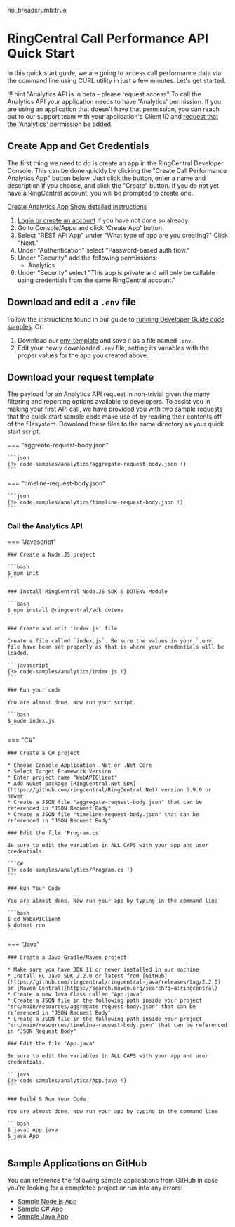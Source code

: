 no_breadcrumb:true

# RingCentral Call Performance API Quick Start

In this quick start guide, we are going to access call performance data via the command line using CURL utility in just a few minutes. Let's get started.

!!! hint "Analytics API is in beta - please request access"
    To call the Analytics API your application needs to have 'Analytics' permission. If you are using an application that doesn't have that permission, you can reach out to our support team with your application's Client ID and [request that the 'Analytics' permission be added](https://developers.ringcentral.com/support/create-case).

## Create App and Get Credentials

The first thing we need to do is create an app in the RingCentral Developer Console. This can be done quickly by clicking the "Create Call Performance Analytics App" button below. Just click the button, enter a name and description if you choose, and click the "Create" button. If you do not yet have a RingCentral account, you will be prompted to create one.

<a target="_new" href="https://developer.ringcentral.com/new-app?name=Analytics+Quick+Start+App&desc=A+simple+app+to+demo+accessing+call+performance+metrics+on+RingCentral&public=false&type=ServerOther&carriers=7710,7310,3420&permissions=&redirectUri=&utm_source=devguide&utm_medium=button&utm_campaign=quickstart" class="btn btn-primary">Create Analytics App</a>
<a class="btn-link btn-collapse" data-toggle="collapse" href="#create-app-instructions" role="button" aria-expanded="false" aria-controls="create-app-instructions">Show detailed instructions</a>

<div class="collapse" id="create-app-instructions">
<ol>
<li><a href="https://developer.ringcentral.com/login.html#/">Login or create an account</a> if you have not done so already.</li>
<li>Go to Console/Apps and click 'Create App' button.</li>
<li>Select "REST API App" under "What type of app are you creating?" Click "Next."</li>
<li>Under "Authentication" select "Password-based auth flow."
<li>Under "Security" add the following permissions:
  <ul>
    <li>Analytics</li>
  </ul>
</li>
<li>Under "Security" select "This app is private and will only be callable using credentials from the same RingCentral account."</li>
</ol>
</div>

## Download and edit a `.env` file
	
Follow the instructions found in our guide to [running Developer Guide code samples](../../basics/code-samples/). Or:
	
1. Download our [env-template](https://raw.githubusercontent.com/ringcentral/ringcentral-api-docs/main/code-samples/env-template) and save it as a file named `.env`.
2. Edit your newly downloaded `.env` file, setting its variables with the proper values for the app you created above.

## Download your request template

The payload for an Analytics API request in non-trivial given the many filtering and reporting options available to developers. To assist you in making your first API call, we have provided you with two sample requests that the quick start sample code make use of by reading their contents off of the filesystem. Download these files to the same directory as your quick start script. 

=== "aggreate-request-body.json"

    ```json
    {!> code-samples/analytics/aggregate-request-body.json !} 
    ```

=== "timeline-request-body.json"

    ```json
    {!> code-samples/analytics/timeline-request-body.json !} 
    ```

### Call the Analytics API

=== "Javascript"

    ### Create a Node.JS project

    ```bash
    $ npm init
    ```

    ### Install RingCentral Node.JS SDK & DOTENV Module

    ```bash
    $ npm install @ringcentral/sdk dotenv
    ```

    ### Create and edit 'index.js' file

    Create a file called `index.js`. Be sure the values in your `.env` file have been set properly as that is where your credentials will be loaded. 

    ```javascript
    {!> code-samples/analytics/index.js !} 
    ```

    ### Run your code

    You are almost done. Now run your script.

    ```bash
    $ node index.js
    ```

=== "C#"

    ### Create a C# project

    * Choose Console Application .Net or .Net Core
    * Select Target Framework Version
    * Enter project name "WebAPIClient"
    * Add NuGet package [RingCentral.Net SDK](https://github.com/ringcentral/RingCentral.Net) version 5.9.0 or newer
    * Create a JSON file "aggregate-request-body.json" that can be referenced in "JSON Request Body"
    * Create a JSON file "timeline-request-body.json" that can be referenced in "JSON Request Body"

    ### Edit the file 'Program.cs'

    Be sure to edit the variables in ALL CAPS with your app and user credentials.

    ```C#
    {!> code-samples/analytics/Program.cs !}
    ```

    ### Run Your Code

    You are almost done. Now run your app by typing in the command line 
    
    ```bash
    $ cd WebAPIClient
    $ dotnet run
    ```
  
=== "Java"

    ### Create a Java Gradle/Maven project

    * Make sure you have JDK 11 or newer installed in our machine
    * Install RC Java SDK 2.2.0 or latest from [GitHub](https://github.com/ringcentral/ringcentral-java/releases/tag/2.2.0) or [Maven Central](https://search.maven.org/search?q=a:ringcentral)
    * Create a new Java Class called "App.java"
    * Create a JSON file in the following path inside your project "src/main/resources/aggregate-request-body.json" that can be referenced in "JSON Request Body"
    * Create a JSON file in the following path inside your project "src/main/resources/timeline-request-body.json" that can be referenced in "JSON Request Body"

    ### Edit the file 'App.java'

    Be sure to edit the variables in ALL CAPS with your app and user credentials.

    ```java
    {!> code-samples/analytics/App.java !} 
    ```

    ### Build & Run Your Code

    You are almost done. Now run your app by typing in the command line 
      
    ```bash 
    $ javac App.java
    $ java App
    ```

## Sample Applications on GitHub

You can reference the following sample applications from GitHub in case you're looking for a completed project or run into any errors:

- [Sample Node.js App](https://github.com/ringcentral/call-performance-api-demo)
- [Sample C# App](https://github.com/ringcentral/call-performance-api-demo)
- [Sample Java App](https://github.com/ringcentral/call-performance-api-demo)
